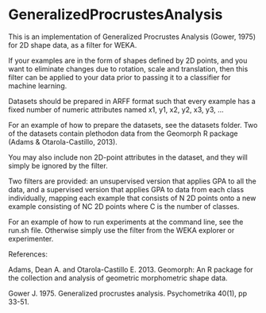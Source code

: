 GeneralizedProcrustesAnalysis
=============================

This is an implementation of Generalized Procrustes Analysis (Gower, 1975) for 2D shape data, as a filter for WEKA.

If your examples are in the form of shapes defined by 2D points, and you want to eliminate changes due to rotation, scale and translation, then this filter can be applied to your data prior to passing it to a classifier for machine learning.

Datasets should be prepared in ARFF format such that every example has a fixed number of numeric attributes named x1, y1, x2, y2, x3, y3, ...

For an example of how to prepare the datasets, see the datasets folder. Two of the datasets contain plethodon data from the Geomorph R package (Adams & Otarola-Castillo, 2013).

You may also include non 2D-point attributes in the dataset, and they will simply be ignored by the filter.

Two filters are provided: an unsupervised version that applies GPA to all the data, and a supervised version that applies GPA to data from each class individually, mapping each example that consists of N 2D points onto a new example consisting of NC 2D points where C is the number of classes.

For an example of how to run experiments at the command line, see the run.sh file. Otherwise simply use the filter from the WEKA explorer or experimenter.

References:

Adams, Dean A. and Otarola-Castillo E. 2013. Geomorph: An R package for the collection and analysis of geometric morphometric shape data.

Gower J. 1975. Generalized procrustes analysis. Psychometrika 40(1), pp 33-51.


